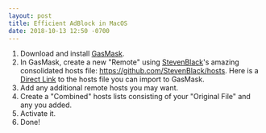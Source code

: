 ```yaml
---
layout: post
title: Efficient AdBlock in MacOS
date: 2018-10-13 12:50 -0700
---
```


1. Download and install [GasMask](https://github.com/2ndalpha/gasmask).
2. In GasMask, create a new "Remote" using [StevenBlack](https://github.com/StevenBlack/)'s amazing consolidated hosts file: <https://github.com/StevenBlack/hosts>. Here is a [Direct Link](http://sbc.io/hosts/hosts) to the hosts file you can import to GasMask.
3. Add any additional remote hosts you may want.
4. Create a "Combined" hosts lists consisting of your "Original File" and any you added.
5. Activate it.
6. Done!
